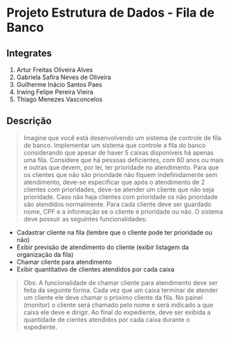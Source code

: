 # Projeto Estrutura de Dados - Fila de Banco
## Integrates
1. Artur Freitas Oliveira Alves
2. Gabriela Safira Neves de Oliveira
3. Guilherme Inácio Santos Paes
4. Irwing Felipe Pereira Vieira
5. Thiago Menezes Vasconcelos
## Descrição
> Imagine que você está desenvolvendo um sistema de controle de fila de banco.
Implementar um sistema que controle a fila do banco considerando que apesar de haver
5 caixas disponíveis há apenas uma fila. Considere que há pessoas deficientes, com 60
anos ou mais e outras que devem, por lei, ter prioridade no atendimento. Para que os
clientes que não são prioridade não fiquem indefinidamente sem atendimento, deve-se
especificar que após o atendimento de 2 clientes com prioridades, deve-se atender um
cliente que não seja prioridade. Caso não haja clientes com prioridade os não prioridade
são atendidos normalmente. Para cada cliente deve ser guardado nome, CPF e a
informação se o cliente é prioridade ou não. O sistema deve possuir as seguintes funcionalidades:

- Cadastrar cliente na fila (lembre que o cliente pode ter prioridade ou não)
- Exibir previsão de atendimento do cliente (exibir listagem da organização da fila)
- Chamar cliente para atendimento
- Exibir quantitativo de clientes atendidos por cada caixa
> Obs: A funcionalidade de chamar cliente para atendimento deve ser feita da seguinte
forma. Cada vez que um caixa terminar de atender um cliente ele deve chamar o próximo
cliente da fila. No painel (monitor) o cliente será chamado pelo nome e será indicado a
que caixa ele deve e dirigir. Ao final do expediente, deve ser exibida a quantidade de
cientes atendidos por cada caixa durante o expediente.

